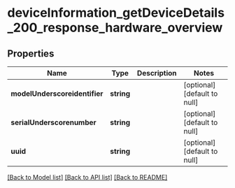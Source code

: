 # deviceInformation_getDeviceDetails_200_response_hardware_overview

## Properties
Name | Type | Description | Notes
------------ | ------------- | ------------- | -------------
**modelUnderscoreidentifier** | **string** |  | [optional] [default to null]
**serialUnderscorenumber** | **string** |  | [optional] [default to null]
**uuid** | **string** |  | [optional] [default to null]

[[Back to Model list]](../README.md#documentation-for-models) [[Back to API list]](../README.md#documentation-for-api-endpoints) [[Back to README]](../README.md)


